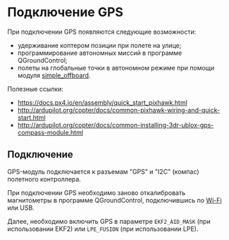 Подключение GPS
===

При подключении GPS появляются следующие возможности:

* удерживание коптером позиции при полете на улице;
* программирование автономных миссий в программе QGroundControl;
* полеты на глобальные точки в автономном режиме при помощи модуля [simple_offboard](simple_offboard.md).

Полезные ссылки:

* https://docs.px4.io/en/assembly/quick_start_pixhawk.html
* http://ardupilot.org/copter/docs/common-pixhawk-wiring-and-quick-start.html
* http://ardupilot.org/copter/docs/common-installing-3dr-ublox-gps-compass-module.html

Подключение
---

GPS-модуль подключается к разъемам "GPS" и "I2C" (компас) полетного контроллера.

При подключении GPS необходимо заново откалибровать магнитометры в программе QGroundControl, подключившись по [Wi-Fi](wifi.md) или USB.

Далее, необходимо включить GPS в параметре `EKF2_AID_MASK` (при использовании EKF2) или `LPE_FUSION` (при использовании LPE).
